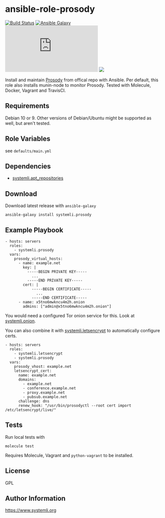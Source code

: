 ansible-role-prosody
=========
[![Build Status](https://github.com/systemli/ansible-role-prosody/workflows/Integration/badge.svg?branch=master)](https://github.com/systemli/ansible-role-prosody/actions?query=workflow%3AIntegration)
[![Ansible Galaxy](http://img.shields.io/badge/ansible--galaxy-prosody-blue.svg)](https://galaxy.ansible.com/systemli/prosody/)
[![IM observatory](https://check.messaging.one/badge.php?domain=jabber.systemli.org)](https://check.messaging.one/result.php?domain=jabber.systemli.org&amp;type=client)
<a href='https://compliance.conversations.im/server/jabber.systemli.org'><img src='https://compliance.conversations.im/badge/jabber.systemli.org'></a> 


Install and maintain [Prosody](http://prosody.im/) from offical repo with Ansible.
Per default, this role also installs munin-node to monitor Prosody.
Tested with Molecule, Docker, Vagrant and TravisCI.

Requirements
------------

Debian 10 or 9. Other versions of Debian/Ubuntu might be supported as well, but aren't tested.

Role Variables
--------------

see `defaults/main.yml`

Dependencies
------------

 - [systemli.apt_repositories](https://galaxy.ansible.com/systemli/apt_repositories)

Download
--------

Download latest release with `ansible-galaxy`

	ansible-galaxy install systemli.prosody

Example Playbook
----------------

```
- hosts: servers
  roles:
    - systemli.prosody
  vars:
    prosody_virtual_hosts:
      - name: example.net
        key: |
          -----BEGIN PRIVATE KEY-----
            ...
          -----END PRIVATE KEY-----
        cert: |
            -----BEGIN CERTIFICATE-----
              ...
            -----END CERTIFICATE-----
      - name: x5tno6mwkncu4m2h.onion
        admins: ["admin@x5tno6mwkncu4m2h.onion"]
```

You would need a configured Tor onion service for this.
Look at [systemli.onion](https://github.com/systemli/ansible-role-onion).

You can also combine it with [systemli.letsencrypt](https://github.com/systemli/ansible-role-letsencrypt/) to automatically configure certs.

```
- hosts: servers
  roles:
    - systemli.letsencrypt
    - systemli.prosody
  vars:
    prosody_vhost: example.net
    letsencrypt_cert:
      name: example.net
      domains:
        - example.net
        - conference.example.net
        - proxy.example.net
        - pubsub.example.net
      challenge: dns
      renew_hook: "/usr/bin/prosodyctl --root cert import /etc/letsencrypt/live/"
```

Tests
-----

Run local tests with
```
molecule test
```
Requires Molecule, Vagrant and `python-vagrant` to be installed.

License
-------

GPL

Author Information
------------------

https://www.systemli.org
